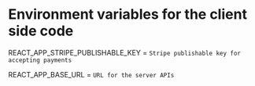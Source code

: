 # Environment variables for the client side code

REACT_APP_STRIPE_PUBLISHABLE_KEY = `Stripe publishable key for accepting payments`

REACT_APP_BASE_URL = `URL for the server APIs`
